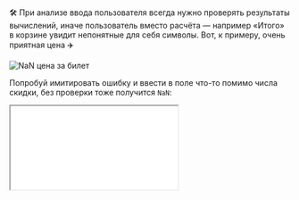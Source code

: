 🛠 При анализе ввода пользователя всегда нужно проверять результаты вычислений, иначе пользователь вместо расчёта — например «Итого» в корзине увидит непонятные для себя символы. Вот, к примеру, очень приятная цена ✈️

![NaN цена за билет](../images/1.png)

Попробуй имитировать ошибку и ввести в поле что-то помимо числа скидки, без проверки тоже получится `NaN`:

<iframe title="Название — Number.isNaN() — Дока" src="../demos/vindi-r-XQPBGG/index.html"></iframe>
